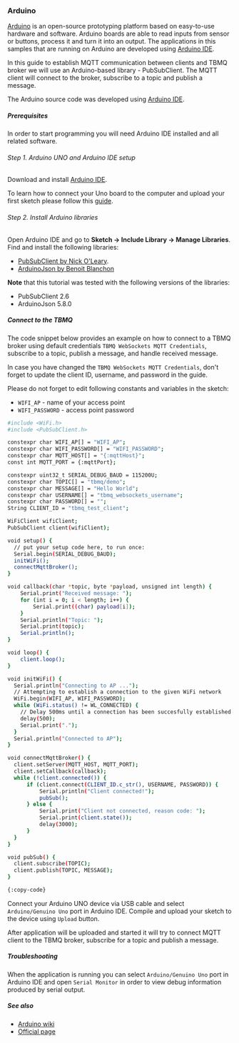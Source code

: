 ### Arduino
[Arduino](https://en.wikipedia.org/wiki/Arduino) is an open-source prototyping platform based on easy-to-use hardware and software.
Arduino boards are able to read inputs from sensor or buttons, process it and turn it into an output. The applications in this samples that are running on Arduino are developed using [Arduino IDE](https://www.arduino.cc/en/Main/Software).

In this guide to establish MQTT communication between clients and TBMQ broker we will use an Arduino-based library - PubSubClient.
The MQTT client will connect to the broker, subscribe to a topic and publish a message.

The Arduino source code was developed using [Arduino IDE](https://www.arduino.cc/en/software).

##### Prerequisites

In order to start programming you will need Arduino IDE installed and all related software.

###### Step 1. Arduino UNO and Arduino IDE setup
Download and install [Arduino IDE](https://www.arduino.cc/en/Main/Software).

To learn how to connect your Uno board to the computer and upload your first sketch please follow this [guide](https://www.arduino.cc/en/Guide/ArduinoUno).

###### Step 2. Install Arduino libraries

Open Arduino IDE and go to **Sketch -> Include Library -> Manage Libraries**.
Find and install the following libraries:

- [PubSubClient by Nick O'Leary](http://pubsubclient.knolleary.net/).
- [ArduinoJson by Benoit Blanchon](https://github.com/bblanchon/ArduinoJson)

**Note** that this tutorial was tested with the following versions of the libraries:

- PubSubClient 2.6
- ArduinoJson 5.8.0 

##### Connect to the TBMQ

The code snippet below provides an example on how to connect to a TBMQ broker using default credentials `TBMQ WebSockets MQTT Credentials`, subscribe to a topic, publish a message, and handle received message.

In case you have changed the `TBMQ WebSockets MQTT Credentials`, don't forget to update the client ID, username, and password in the guide.

Please do not forget to edit following constants and variables in the sketch:

- `WIFI_AP` - name of your access point
- `WIFI_PASSWORD` - access point password

```bash
#include <WiFi.h>
#include <PubSubClient.h>

constexpr char WIFI_AP[] = "WIFI_AP";
constexpr char WIFI_PASSWORD[] = "WIFI_PASSWORD";
constexpr char MQTT_HOST[] = "{:mqttHost}";
const int MQTT_PORT = {:mqttPort};

constexpr uint32_t SERIAL_DEBUG_BAUD = 115200U;
constexpr char TOPIC[] = "tbmq/demo";
constexpr char MESSAGE[] = "Hello World";
constexpr char USERNAME[] = "tbmq_websockets_username";
constexpr char PASSWORD[] = "";
String CLIENT_ID = "tbmq_test_client";

WiFiClient wifiClient;
PubSubClient client(wifiClient);

void setup() {
  // put your setup code here, to run once:
  Serial.begin(SERIAL_DEBUG_BAUD);
  initWiFi();
  connectMqttBroker();
}

void callback(char *topic, byte *payload, unsigned int length) {
    Serial.print("Received message: ");
    for (int i = 0; i < length; i++) {
        Serial.print((char) payload[i]);
    }
    Serial.println("Topic: ");
    Serial.print(topic);
    Serial.println();
}

void loop() {
    client.loop();
}

void initWiFi() {
  Serial.println("Connecting to AP ...");
  // Attempting to establish a connection to the given WiFi network
  WiFi.begin(WIFI_AP, WIFI_PASSWORD);
  while (WiFi.status() != WL_CONNECTED) {
    // Delay 500ms until a connection has been succesfully established
    delay(500);
    Serial.print(".");
  }
  Serial.println("Connected to AP");
}

void connectMqttBroker() {
  client.setServer(MQTT_HOST, MQTT_PORT);
  client.setCallback(callback);
  while (!client.connected()) {
      if (client.connect(CLIENT_ID.c_str(), USERNAME, PASSWORD)) {
          Serial.println("Client connected!");
          pubSub();  
      } else {
          Serial.print("Client not connected, reason code: ");
          Serial.print(client.state());
          delay(3000);
      }
  }  
}

void pubSub() {
  client.subscribe(TOPIC);
  client.publish(TOPIC, MESSAGE);
}

{:copy-code}
```

Connect your Arduino UNO device via USB cable and select `Arduino/Genuino Uno` port in Arduino IDE. Compile and upload your sketch to the device using `Upload` button.

After application will be uploaded and started it will try to connect MQTT client to the TBMQ broker, subscribe for a topic and publish a message.

##### Troubleshooting

When the application is running you can select `Arduino/Genuino Uno` port in Arduino IDE and open `Serial Monitor` in order to view debug information produced by serial output.

##### See also

- [Arduino wiki](https://en.wikipedia.org/wiki/Arduino)
- [Official page](https://www.arduino.cc/en/Main/ArduinoBoardUno)
